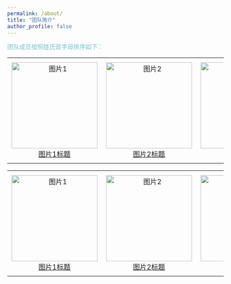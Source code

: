 ```yaml
---
permalink: /about/
title: "团队简介"
author_profile: false
---
```

<span style="color: #7cc0c9;">团队成员按照姓氏首字母排序如下：</span>

<table>
  <tr>
    <td style="text-align: center; padding: 10px;">
      <img src="图片1地址" alt="图片1" style="width: 200px;">
      <br>
      <a href="超链接1地址">图片1标题</a>
    </td>
    <td style="text-align: center; padding: 10px;">
      <img src="图片2地址" alt="图片2" style="width: 200px;">
      <br>
      <a href="超链接2地址">图片2标题</a>
    </td>
    <td style="text-align: center; padding: 10px;">
      <img src="图片3地址" alt="图片3" style="width: 200px;">
      <br>
      <a href="超链接3地址">图片3标题</a>
    </td>
  </tr>
</table>
<table>
  <tr>
    <td style="text-align: center; padding: 10px;">
      <img src="图片1地址" alt="图片1" style="width: 200px;">
      <br>
      <a href="超链接1地址">图片1标题</a>
    </td>
    <td style="text-align: center; padding: 10px;">
      <img src="图片2地址" alt="图片2" style="width: 200px;">
      <br>
      <a href="超链接2地址">图片2标题</a>
    </td>
    <td style="text-align: center; padding: 10px;">
      <img src="图片3地址" alt="图片3" style="width: 200px;">
      <br>
      <a href="超链接3地址">图片3标题</a>
    </td>
  </tr>
</table>
